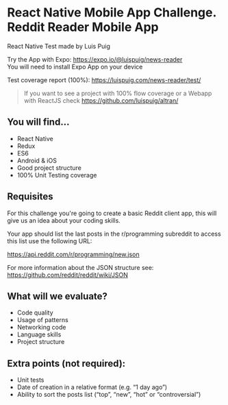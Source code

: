 # React Native Mobile App Challenge. Reddit Reader Mobile App
React Native Test made by Luis Puig

Try the App with Expo: https://expo.io/@luispuig/news-reader
<br/>You will need to install Expo App on your device

Test coverage report (100%): https://luispuig.com/news-reader/test/

> If you want to see a project with 100% flow coverage or a Webapp with ReactJS check https://github.com/luispuig/altran/

## You will find...
- React Native
- Redux
- ES6
- Android & iOS
- Good project structure
- 100% Unit Testing coverage


## Requisites

For this challenge you're going to create a basic Reddit client app, this will give us an idea about your coding skills.<br/>

Your app should list the last posts in the r/programming subreddit to access this list use the following URL:

https://api.reddit.com/r/programming/new.json

For more information about the JSON structure see: https://github.com/reddit/reddit/wiki/JSON

## What will we evaluate?
- Code quality
- Usage of patterns
- Networking code
- Language skills
- Project structure

## Extra points (not required):
- Unit tests
- Date of creation in a relative format (e.g. “1 day ago”)
- Ability to sort the posts list (“top”, “new”, “hot” or “controversial”)

